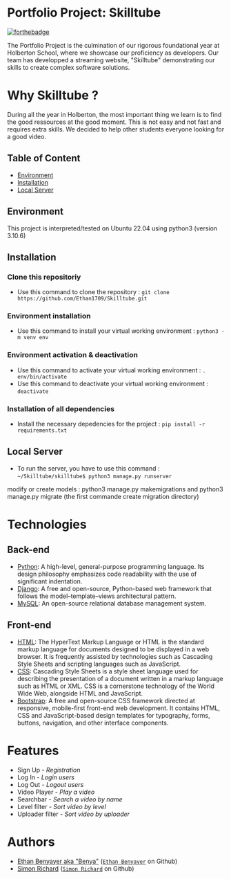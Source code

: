 <h1> Portfolio Project: Skilltube </h1>

[![forthebadge](https://camo.githubusercontent.com/7998890254268d8ed476c9f66d3fa59d21dd354d2090036083c82af4cda2a0eb/68747470733a2f2f666f7274686562616467652e636f6d2f696d616765732f6261646765732f6275696c742d776974682d6c6f76652e737667)](https://forthebadge.com/)

The Portfolio Project is the culmination of our rigorous foundational year at Holberton School, where we showcase our proficiency as developers.
Our team has developped a streaming website, "Skilltube" demonstrating our skills to create complex software solutions.

# Why Skilltube ?
During all the year in Holberton, the most important thing we learn is to find the good ressources at the good moment. This is not easy and not fast and requires extra skills. We decided to help other students everyone looking for a good video.

## Table of Content
* [Environment](#environment)
* [Installation](#installation)
* [Local Server](#local-server)

## Environment
This project is interpreted/tested on Ubuntu 22.04 using python3 (version 3.10.6)

## Installation

### Clone this repositoriy
* Use this command to clone the repository :
`git clone https://github.com/Ethan1709/Skilltube.git`

### Environment installation
* Use this command to install your virtual working environment : `python3 -m venv env`

### Environment activation & deactivation
* Use this command to activate your virtual working environment : `. env/bin/activate`
* Use this command to deactivate your virtual working environment :  `deactivate`

### Installation of all dependencies
* Install the necessary depedencies for the project : `pip install -r requirements.txt`

## Local Server
* To run the server, you have to use this command : `~/Skilltube/skilltube$ python3 manage.py runserver`

modify or create models : python3 manage.py makemigrations and python3 manage.py migrate (the first commande create migration directory)

# Technologies

## Back-end

-   [Python](https://www.python.org/): A high-level, general-purpose programming language. Its design philosophy emphasizes code readability with the use of significant indentation.
-   [Django](https://www.djangoproject.com/): A free and open-source, Python-based web framework that follows the model–template–views architectural pattern.
-   [MySQL](https://www.mysql.com/): An open-source relational database management system. 

## Front-end

-   [HTML](https://developer.mozilla.org/en-US/docs/Web/HTML): The HyperText Markup Language or HTML is the standard markup language for documents designed to be displayed in a web browser. It is frequently assisted by technologies such as Cascading Style Sheets and scripting languages such as JavaScript.
-   [CSS](https://developer.mozilla.org/en-US/docs/Web/CSS): Cascading Style Sheets is a style sheet language used for describing the presentation of a document written in a markup language such as HTML or XML. CSS is a cornerstone technology of the World Wide Web, alongside HTML and JavaScript.
-   [Bootstrap](https://getbootstrap.com/): A free and open-source CSS framework directed at responsive, mobile-first front-end web development. It contains HTML, CSS and JavaScript-based design templates for typography, forms, buttons, navigation, and other interface components.

# Features

 - Sign Up - *Registration*
 - Log In - *Login users*
 - Log Out - *Logout users*
 - Video Player - *Play a video*
 - Searchbar - *Search a video by name*
 - Level filter - *Sort video by level*
 - Uploader filter - *Sort video by uploader*

# Authors
- [Ethan Benyayer aka "Benya"](https://www.linkedin.com/in/ethan-benyayer-a70b0226b/) ([`Ethan Benyayer`](https://github.com/Ethan1709) on Github)
- [Simon Richard](https://www.linkedin.com/in/simonrichard-dev/) ([`Simon Richard`](https://github.com/simonrichard-dev) on Github)